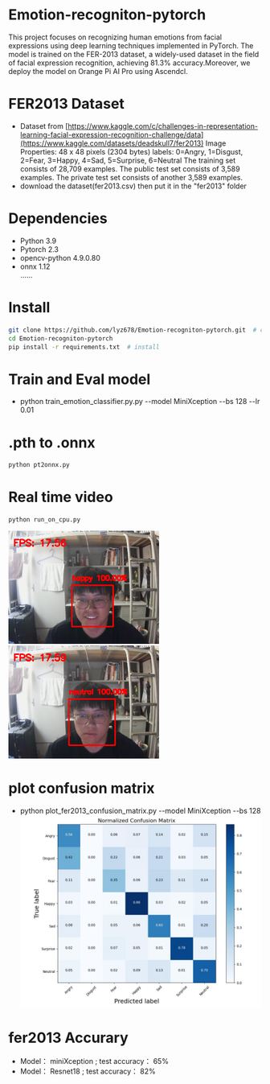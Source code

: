 # Emotion-recogniton-pytorch
This project focuses on recognizing human emotions from facial expressions using deep learning techniques implemented in PyTorch. The model is trained on the FER-2013 dataset, a widely-used dataset in the field of facial expression recognition, achieving 81.3% accuracy.Moreover, we deploy the model on Orange Pi AI Pro using Ascendcl.

# FER2013 Dataset
- Dataset from [https://www.kaggle.com/c/challenges-in-representation-learning-facial-expression-recognition-challenge/data](https://www.kaggle.com/datasets/deadskull7/fer2013)
Image Properties: 48 x 48 pixels (2304 bytes)
labels: 0=Angry, 1=Disgust, 2=Fear, 3=Happy, 4=Sad, 5=Surprise, 6=Neutral
The training set consists of 28,709 examples. The public test set consists of 3,589 examples. The private test set consists of another 3,589 examples.
- download the dataset(fer2013.csv) then put it in the "fer2013" folder


# Dependencies
- Python 3.9
- Pytorch 2.3
- opencv-python 4.9.0.80 
- onnx 1.12  <Br/>
......

  
# Install
```bash
git clone https://github.com/lyz678/Emotion-recogniton-pytorch.git  # clone
cd Emotion-recogniton-pytorch
pip install -r requirements.txt  # install
```

# Train and Eval model
- python train_emotion_classifier.py.py --model MiniXception --bs 128 --lr 0.01


# .pth to .onnx
```bash
python pt2onnx.py
```

# Real time video
```bash
python run_on_cpu.py
```
![Image text](https://github.com/lyz678/Emotion-recogniton-pytorch/blob/main/result/demo1.jpg)
![Image text](https://github.com/lyz678/Emotion-recogniton-pytorch/blob/main/result/demo2.jpg)


# plot confusion matrix
- python plot_fer2013_confusion_matrix.py --model MiniXception --bs 128
![Image text](https://github.com/lyz678/Emotion-recogniton-pytorch/blob/main/result/ConfusionMatrix.jpg)

# fer2013 Accurary      
- Model：    miniXception ;        test accuracy：  65% <Br/>
- Model：   Resnet18 ;      test accuracy：  82%   


